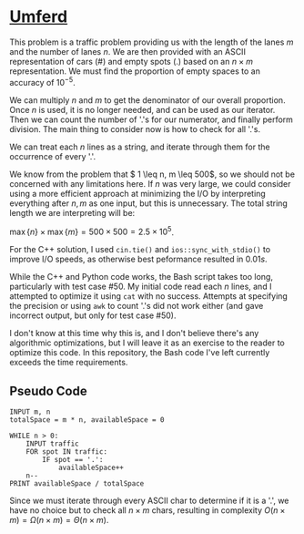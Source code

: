 # [Umferd]("https://open.kattis.com/problems/umferd")

This problem is a traffic problem providing us with the length of the lanes $m$ and the number of lanes $n$. We are then provided with an ASCII representation of cars (#) and empty spots (.) based on an $n \times m$ representation. We must find the proportion of empty spaces to an accuracy of $10^{-5}$.

We can multiply $n$ and $m$ to get the denominator of our overall proportion. Once $n$ is used, it is no longer needed, and can be used as our iterator. Then we can count the number of '.'s for our numerator, and finally perform division. The main thing to consider now is how to check for all '.'s.

We can treat each $n$ lines as a string, and iterate through them for the occurrence of every '.'.

We know from the problem that $ 1 \leq n, m \leq 500$, so we should not be concerned with any limitations here. If $n$ was very large, we could consider using a more efficient approach at minimizing the I/O by interpreting everything after $n, m$ as one input, but this is unnecessary. The total string length we are interpreting will be:

$\max \{ n \} \times \max \{ m \} = 500 \times 500 = 2.5 \times 10^5$.

For the C++ solution, I used `cin.tie()` and `ios::sync_with_stdio()` to improve I/O speeds, as otherwise best peformance resulted in $0.01s$.

While the C++ and Python code works, the Bash script takes too long, particularly with test case #50. My initial code read each $n$ lines, and I attempted to optimize it using `cat` with no success. Attempts at specifying the precision or using `awk` to count '.'s did not work either (and gave incorrect output, but only for test case #50). 

I don't know at this time why this is, and I don't believe there's any algorithmic optimizations, but I will leave it as an exercise to the reader to optimize this code. In this repository, the Bash code I've left currently exceeds the time requirements.

## Pseudo Code
```
INPUT m, n
totalSpace = m * n, availableSpace = 0

WHILE n > 0:
    INPUT traffic
    FOR spot IN traffic:
        IF spot == '.':
            availableSpace++
    n--
PRINT availableSpace / totalSpace
```
Since we must iterate through every ASCII char to determine if it is a '.', we have no choice but to check all $n \times m$ chars, resulting in complexity $O(n \times m) = \Omega(n \times m) = \Theta(n \times m)$.